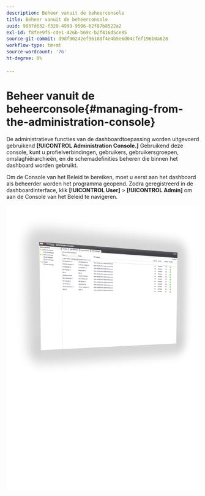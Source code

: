 ```yaml
---
description: Beheer vanuit de beheerconsole
title: Beheer vanuit de beheerconsole
uuid: 9837d632-f320-4999-9506-62f87b8522a2
exl-id: f8fee9f5-cde1-426b-b69c-b2f416d5ce85
source-git-commit: d9df90242ef96188f4e4b5e6d04cfef196b0a628
workflow-type: tm+mt
source-wordcount: '76'
ht-degree: 0%

---
```


# Beheer vanuit de beheerconsole{#managing-from-the-administration-console}

De administratieve functies van de dashboardtoepassing worden uitgevoerd gebruikend **[!UICONTROL Administration Console.]** Gebruikend deze console, kunt u profielverbindingen, gebruikers, gebruikersgroepen, omslaghiërarchieën, en de schemadefinities beheren die binnen het dashboard worden gebruikt.

Om de Console van het Beleid te bereiken, moet u eerst aan het dashboard als beheerder worden het programma geopend. Zodra geregistreerd in de dashboardinterface, klik **[!UICONTROL User]** > **[!UICONTROL Admin]** om aan de Console van het Beleid te navigeren.

![](assets/admin_console.png)
